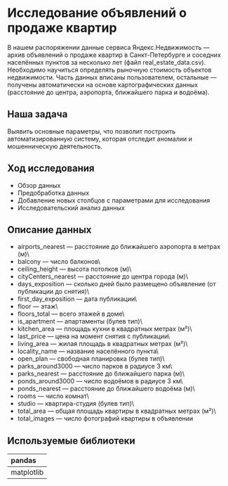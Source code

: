 # Исследование объявлений о продаже квартир
В нашем распоряжении данные сервиса Яндекс.Недвижимость — архив объявлений о продаже квартир в Санкт-Петербурге и соседних населённых пунктов за несколько лет (файл real_estate_data.csv).\
Необходимо научиться определять рыночную стоимость объектов недвижимости. 
Часть данных вписаны пользователем, остальные — получены автоматически на основе картографических данных (расстояние до центра, аэропорта, ближайшего парка и водоёма). 

## Наша задача
Выявить основные параметры, что позволит построить автоматизированную систему, которая отследит аномалии и мошенническую деятельность. 

## Ход исследования
- Обзор данных
- Предобработка данных
- Добавление новых столбцов с параметрами для исследования
- Исследовательский анализ данных

## Описание данных
- airports_nearest — расстояние до ближайшего аэропорта в метрах (м)\
- balcony — число балконов\
- ceiling_height — высота потолков (м)\
- cityCenters_nearest — расстояние до центра города (м)\
- days_exposition — сколько дней было размещено объявление (от публикации до снятия)\
- first_day_exposition — дата публикации\
- floor — этаж\
- floors_total — всего этажей в доме\
- is_apartment — апартаменты (булев тип)\
- kitchen_area — площадь кухни в квадратных метрах (м²)\
- last_price — цена на момент снятия с публикации\
- living_area — жилая площадь в квадратных метрах (м²)\
- locality_name — название населённого пункта\
- open_plan — свободная планировка (булев тип)\
- parks_around3000 — число парков в радиусе 3 км\
- parks_nearest — расстояние до ближайшего парка (м)\
- ponds_around3000 — число водоёмов в радиусе 3 км\
- ponds_nearest — расстояние до ближайшего водоёма (м)\
- rooms — число комнат\
- studio — квартира-студия (булев тип)\
- total_area — общая площадь квартиры в квадратных метрах (м²)\
- total_images — число фотографий квартиры в объявлении

## Используемые библиотеки

| pandas |
| :---------- |
| matplotlib |
